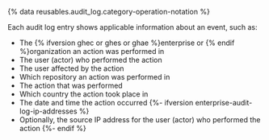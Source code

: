 {% data reusables.audit_log.category-operation-notation %}

Each audit log entry shows applicable information about an event, such as:

- The {% ifversion ghec or ghes or ghae %}enterprise or {% endif %}organization an action was performed in
- The user (actor) who performed the action
- The user affected by the action
- Which repository an action was performed in
- The action that was performed
- Which country the action took place in
- The date and time the action occurred
{%- ifversion enterprise-audit-log-ip-addresses %}
- Optionally, the source IP address for the user (actor) who performed the action
{%- endif %}
